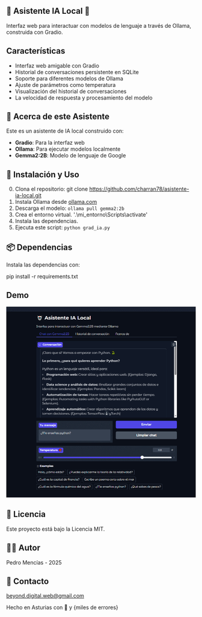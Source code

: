 
## 🤖 Asistente IA Local 🤖

Interfaz web para interactuar con modelos de lenguaje a través de Ollama, construida con Gradio.

## Características

- Interfaz web amigable con Gradio
- Historial de conversaciones persistente en SQLite
- Soporte para diferentes modelos de Ollama
- Ajuste de parámetros como temperatura
- Visualización del historial de conversaciones
- La velocidad de respuesta y procesamiento del modelo  

## 🤖 Acerca de este Asistente

Este es un asistente de IA local construido con:

- **Gradio**: Para la interfaz web
- **Ollama**: Para ejecutar modelos localmente
- **Gemma2:2B**: Modelo de lenguaje de Google

## 🚀 Instalación y Uso
0. Clona el repositorio: git clone https://github.com/charran78/asistente-ia-local.git
1. Instala Ollama desde [ollama.com](https://ollama.com/)
2. Descarga el modelo: `ollama pull gemma2:2b`
3. Crea el entorno virtual. '.\mi_entorno\Scripts\activate'
4. Instala las dependencias.
5. Ejecuta este script: `python grad_ia.py`

## 📦 Dependencias

Instala las dependencias con:
         
pip install -r requirements.txt
            
## Demo

![Demo](demo.gif)

## 📝 Licencia

Este proyecto está bajo la Licencia MIT.

## 👨‍💻 Autor

Pedro Mencías - 2025

## 📧 Contacto

[beyond.digital.web@gmail.com](mailto:beyond.digital.web@gmail.com)

Hecho en Asturias con 💓 y {miles de errores}


